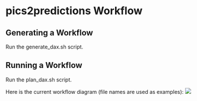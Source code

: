 # pics2predictions Workflow

Generating a Workflow
---------------------
Run the generate_dax.sh script.

Running a Workflow
-------------------
Run the plan_dax.sh script.

Here is the current workflow diagram (file names are used as examples):
![](https://github.com/cseseniordesign/plant-phenotyping/blob/master/illustrations/Workflow%20Diagram.png)
